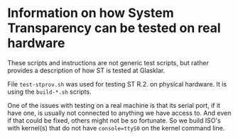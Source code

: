 # Information on how System Transparency can be tested on real hardware

These scripts and instructions are not generic test scripts, but
rather provides a description of how ST is tested at Glasklar.

File `test-stprov.sh` was used for testing ST R.2. on physical
hardware. It is using the `build-*.sh` scripts.

One of the issues with testing on a real machine is that its serial
port, if it have one, is usually not connected to anything we have
access to. And even if that could be fixed, others might not be so
fortunate. So we build ISO's with kernel(s) that do not have
`console=ttyS0` on the kernel command line.
